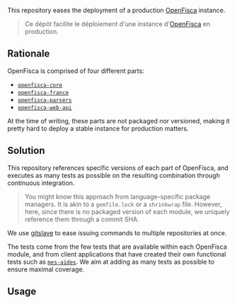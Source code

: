 This repository eases the deployment of a production [OpenFisca](http://openfisca.fr) instance.

> Ce dépôt facilite le déploiement d'une instance d'[OpenFisca](http://openfisca.fr) en production.


Rationale
---------

OpenFisca is comprised of four different parts:

- [`openfisca-core`](https://github.com/openfisca/openfisca-core)
- [`openfisca-france`](https://github.com/openfisca/openfisca-france)
- [`openfisca-parsers`](https://github.com/openfisca/openfisca-parsers)
- [`openfisca-web-api`](https://github.com/openfisca/openfisca-web-api)

At the time of writing, these parts are not packaged nor versioned, making it pretty hard to deploy a stable instance for production matters.


Solution
--------

This repository references specific versions of each part of OpenFisca, and executes as many tests as possible on the resulting combination through continuous integration.

> You might know this approach from language-specific package managers. It is akin to a `gemfile.lock` or a `shrinkwrap` file.
> However, here, since there is no packaged version of each module, we uniquely reference them through a commit SHA.

We use [gitslave](http://gitslave.sourceforge.net) to ease issuing commands to multiple repositories at once.

The tests come from the few tests that are available within each OpenFisca module, and from client applications that have created their own functional tests such as [`mes-aides`](https://github.com/sgmap/mes-aides-api). We aim at adding as many tests as possible to ensure maximal coverage.


Usage
-----
